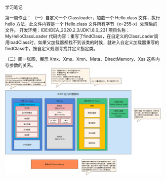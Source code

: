 学习笔记

第一周作业：
（一）自定义一个 Classloader，加载一个 Hello.xlass 文件，执行 hello 方法，此文件内容是一个 Hello.class 文件所有字节（x=255-x）处理后的文件。
开发环境：IDE:IDEA_2020.2.3/JDK1.8.0_231
项目名称：MyHelloClassLoader
代码内容：重写了findClass，在自定义的ClassLoader调用loadClass时，如果父加载器都找不到该类的时候，就进入自定义加载器重写的findClass中，按自定义规则寻找并定义指定类。


（二）画一张图，展示 Xmx、Xms、Xmn、Meta、DirectMemory、Xss 这些内存参数的关系。
![Image text](https://github.com/leesofte/JAVA-01/blob/main/Week_01/JVM%20Options%20and%20Memory%20Structure.png)
